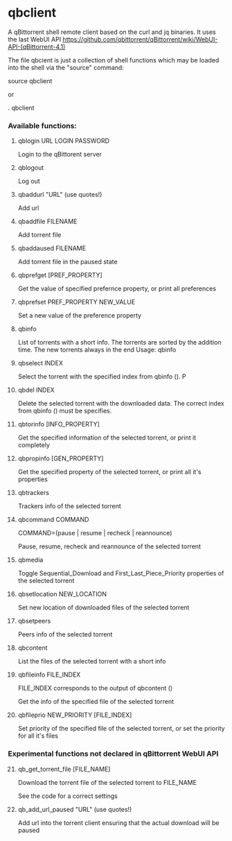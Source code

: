 # qbclient
A qBittorrent shell remote client based on the curl and jq binaries. It uses the last WebUI API https://github.com/qbittorrent/qBittorrent/wiki/WebUI-API-(qBittorrent-4.1)

The file qbcient is just a collection of shell functions which may be loaded into the shell via  the "source" command:

source qbclient

or 

. qbclient

### Available functions:

1. qblogin URL LOGIN PASSWORD

    Login to the qBittorent server
2. qblogout 
    
    Log out
3. qbaddurl "URL" (use quotes!)
    
    Add url
4. qbaddfile FILENAME
    
    Add torrent file
5. qbaddaused FILENAME
    
    Add torrent file in the paused state
6. qbprefget [PREF_PROPERTY]
    
    Get the value of specified prefernce property, or print all preferences
7. qbprefset PREF_PROPERTY NEW_VALUE
    
    Set a new value of the preference property
8. qbinfo 
    
    List of torrents with a short info. The torrents are sorted by the addition time. The new torrents always in the end Usage: qbinfo
9. qbselect INDEX
    
    Select the torrent with the specified index from qbinfo (). P
10. qbdel INDEX
    
    Delete the selected torrent with the downloaded data. The correct index from qbinfo () must be specifies.
11. qbtorinfo [INFO_PROPERTY]
    
    Get the specified information of the selected torrent, or print it completely
12. qbpropinfo [GEN_PROPERTY]
    
    Get the specified property of the selected torrent, or print all it's properties 
13. qbtrackers
    
    Trackers info of the selected torrent
14. qbcommand COMMAND  
    
    COMMAND=(pause | resume | recheck | reannounce)
    
    Pause, resume, recheck and reannounce of the selected torrent
15. qbmedia
    
    Toggle Sequential_Download and First_Last_Piece_Priority properties of the selected torrent
16. qbsetlocation NEW_LOCATION
    
    Set new location of downloaded files of the selected torrent
17. qbsetpeers
    
    Peers info of the selected torrent
18. qbcontent
    
    List the files of the selected torrent with a short info
19. qbfileinfo FILE_INDEX
    
    FILE_INDEX corresponds to the output of qbcontent ()
    
    Get the info of the specified file of the selected torrent
20. qbfileprio NEW_PRIORITY [FILE_INDEX]
    
    Set priority of the specified file of the selected torrent, or set the priority for all it's files
    
### Experimental functions not declared in qBittorrent WebUI API

21. qb_get_torrent_file [FILE_NAME]
    
    Download the torrent file of the selected torrent to FILE_NAME
    
    See the code for a correct settings 
22. qb_add_url_paused "URL" (use quotes!)
    
    Add url into the torrent client ensuring that the actual download will be paused
